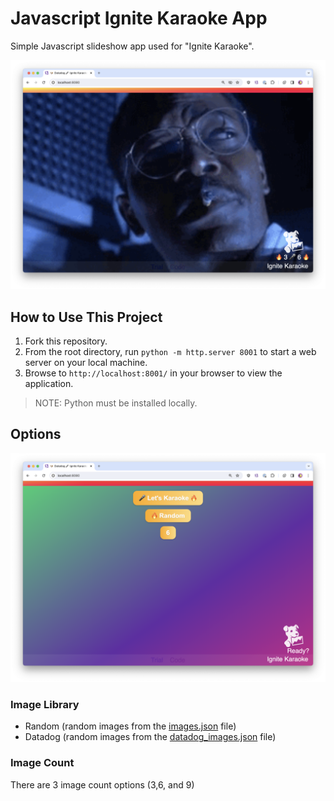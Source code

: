 # Javascript Ignite Karaoke App

Simple Javascript slideshow app used for "Ignite Karaoke".

![Ignite Karaoke](img/Ignite_Karaoke.png)

## How to Use This Project

1. Fork this repository.
2. From the root directory, run `python -m http.server 8001` to start a web server on your local machine.
3. Browse to `http://localhost:8001/` in your browser to view the application.

>NOTE: Python must be installed locally.

## Options

![Options](img/Ignite_Karaoke_options.png)

### Image Library

- Random (random images from the [images.json](images.json) file)
- Datadog  (random images from the [datadog_images.json](datadog_images.json) file)

### Image Count
There are 3 image count options (3,6, and 9)



